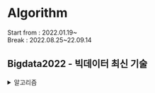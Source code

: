# Algorithm
Start from : 2022.01.19~  
Break : 2022.08.25~22.09.14
## Bigdata2022 - 빅데이터 최신 기술
<details>
  <summary> 알고리즘 </summary>
  - Reservoir Sampling 
  <br>
  - DGIM
  <br>
  - flajolet-martin
  <br>
  - Bloom Filter
</details>
